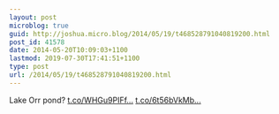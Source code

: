 ```yaml
---
layout: post
microblog: true
guid: http://joshua.micro.blog/2014/05/19/t468528791040819200.html
post_id: 41578
date: 2014-05-20T10:09:03+1100
lastmod: 2019-07-30T17:41:51+1100
type: post
url: /2014/05/19/t468528791040819200.html
---
```

Lake Orr pond? [t.co/WHGu9PIFf...](http://t.co/WHGu9PIFfp) [t.co/6t56bVkMb...](http://t.co/6t56bVkMbu)
